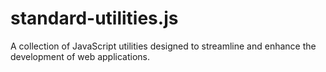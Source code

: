 # standard-utilities.js
A collection of JavaScript utilities designed to streamline and enhance the development of web applications.
